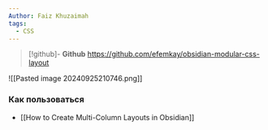 ```yaml
---
Author: Faiz Khuzaimah
tags:
  - CSS
---
```

> [!github]- **Github**
> https://github.com/efemkay/obsidian-modular-css-layout

![[Pasted image 20240925210746.png]]

### Как пользоваться

- [[How to Create Multi-Column Layouts in Obsidian]]



